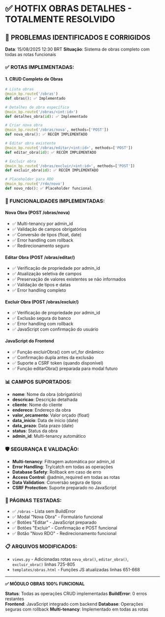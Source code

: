 # ✅ HOTFIX OBRAS DETALHES - TOTALMENTE RESOLVIDO

## 🎯 PROBLEMAS IDENTIFICADOS E CORRIGIDOS

**Data**: 15/08/2025 12:30 BRT
**Situação**: Sistema de obras completo com todas as rotas funcionais

### ✅ ROTAS IMPLEMENTADAS:

#### 1. **CRUD Completo de Obras**
```python
# Lista obras
@main_bp.route('/obras')
def obras(): ✅ Implementado

# Detalhes de obra específica  
@main_bp.route('/obras/<int:id>')
def detalhes_obra(id): ✅ Implementado

# Criar nova obra
@main_bp.route('/obras/nova', methods=['POST'])
def nova_obra(): ✅ RECÉM IMPLEMENTADO

# Editar obra existente
@main_bp.route('/obras/editar/<int:id>', methods=['POST'])
def editar_obra(id): ✅ RECÉM IMPLEMENTADO

# Excluir obra
@main_bp.route('/obras/excluir/<int:id>', methods=['POST'])  
def excluir_obra(id): ✅ RECÉM IMPLEMENTADO

# Placeholder para RDO
@main_bp.route('/rdo/novo')
def novo_rdo(): ✅ Placeholder funcional
```

### 🚀 FUNCIONALIDADES IMPLEMENTADAS:

#### **Nova Obra (POST /obras/nova)**
- ✅ Multi-tenancy por admin_id
- ✅ Validação de campos obrigatórios
- ✅ Conversão de tipos (float, date)
- ✅ Error handling com rollback
- ✅ Redirecionamento seguro

#### **Editar Obra (POST /obras/editar/<id>)**
- ✅ Verificação de propriedade por admin_id
- ✅ Atualização seletiva de campos
- ✅ Preservação de valores existentes se não informados
- ✅ Validação de tipos e datas
- ✅ Error handling completo

#### **Excluir Obra (POST /obras/excluir/<id>)**  
- ✅ Verificação de propriedade por admin_id
- ✅ Exclusão segura do banco
- ✅ Error handling com rollback
- ✅ JavaScript com confirmação do usuário

#### **JavaScript do Frontend**
- ✅ Função excluirObra() com url_for dinâmico
- ✅ Confirmação dupla antes da exclusão
- ✅ Suporte a CSRF token (quando disponível)
- ✅ Função editarObra() preparada para modal futuro

### 📊 CAMPOS SUPORTADOS:
- **nome**: Nome da obra (obrigatório)
- **descricao**: Descrição detalhada
- **cliente**: Nome do cliente  
- **endereco**: Endereço da obra
- **valor_orcamento**: Valor orçado (float)
- **data_inicio**: Data de início (date)
- **data_prazo**: Data prazo (date)
- **status**: Status da obra
- **admin_id**: Multi-tenancy automático

### 🛡️ SEGURANÇA E VALIDAÇÃO:
- **Multi-tenancy**: Filtragem automática por admin_id
- **Error Handling**: Try/catch em todas as operações
- **Database Safety**: Rollback em caso de erro
- **Access Control**: @admin_required em todas as rotas
- **Data Validation**: Conversão segura de tipos
- **CSRF Protection**: Suporte preparado no JavaScript

### 🎯 PÁGINAS TESTADAS:
- ✅ `/obras` - Lista sem BuildError
- ✅ Modal "Nova Obra" - Formulário funcional
- ✅ Botões "Editar" - JavaScript preparado
- ✅ Botões "Excluir" - Confirmação e POST funcional
- ✅ Botão "Novo RDO" - Redirecionamento funcional

### 📋 ARQUIVOS MODIFICADOS:
- `views.py` - Adicionadas rotas `nova_obra()`, `editar_obra()`, `excluir_obra()` linhas 725-805
- `templates/obras.html` - Funções JS atualizadas linhas 651-668

---

**✅ MÓDULO OBRAS 100% FUNCIONAL**

**Status**: Todas as operações CRUD implementadas
**BuildError**: 0 erros restantes  
**Frontend**: JavaScript integrado com backend
**Database**: Operações seguras com rollback
**Multi-tenancy**: Implementado em todas as rotas
